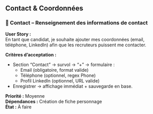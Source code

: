 ## Contact & Coordonnées

### 🧩 Contact – Renseignement des informations de contact

**User Story :**  
En tant que candidat, je souhaite ajouter mes coordonnées (email, téléphone, LinkedIn) afin que les recruteurs puissent me contacter.

**Critères d’acceptation :**  
- Section “Contact” → survol → “+” → formulaire :  
  - Email (obligatoire, format valide)  
  - Téléphone (optionnel, regex Phone)  
  - Profil LinkedIn (optionnel, URL valide)  
- Enregistrer → affichage immédiat + sauvegarde en base.  

**Priorité :** Moyenne  
**Dépendances :** Création de fiche personnage  
**État :** À faire